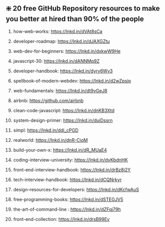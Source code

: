 ﻿## ❇️   20 free GitHub Repository resources to make you better at hired than 90% of the people

1. how-web-works: https://lnkd.in/dVAt8sCa

2. developer-roadmap: https://lnkd.in/dJAXGZtu

3. web-dev-for-beginners: https://lnkd.in/dxkwW9He

4. javascript-30: https://lnkd.in/dANNMp9Z

5. developer-handbook: https://lnkd.in/dyrv6Wv3

6. spellbook-of-modern-webdev: https://lnkd.in/d2wZpsjp

7. web-fundamentals: https://lnkd.in/dt9vGeJ8

8. airbnb: https://github.com/airbnb

9. clean-code-javascript: https://lnkd.in/dnKB3Xtd

10. system-design-primer: https://lnkd.in/duiDssrn

11. simpl: https://lnkd.in/ddi_cPGD

12. realworld: https://lnkd.in/dnR-CiqM

13. build-your-own-x: https://lnkd.in/dR_MUaE4

14. coding-interview-university: https://lnkd.in/dvKbdnHK

15. front-end-interview-handbook: https://lnkd.in/drBz8j2Y

16. tech-interview-handbook: https://lnkd.in/dCQNrkyr

17. design-resources-for-developers: https://lnkd.in/dKcfwAuS

18. free-programming-books: https://lnkd.in/dSTEGJV5

19. the-art-of-command-line : https://lnkd.in/dZFqj79h

20. front-end-collection: https://lnkd.in/drsB99Ev
